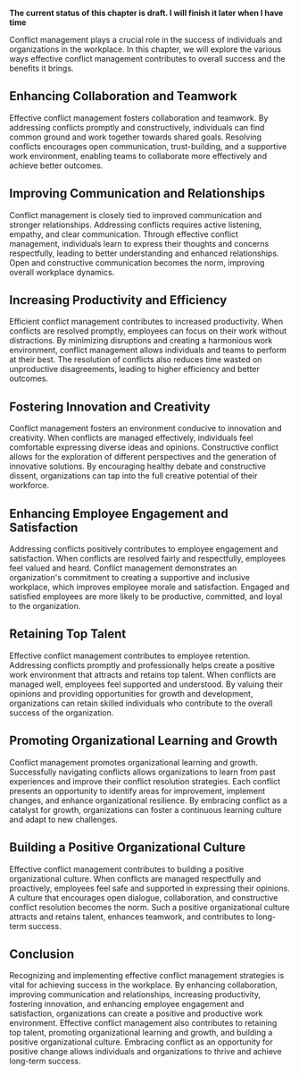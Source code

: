 **The current status of this chapter is draft. I will finish it later when I have time**

Conflict management plays a crucial role in the success of individuals and organizations in the workplace. In this chapter, we will explore the various ways effective conflict management contributes to overall success and the benefits it brings.

Enhancing Collaboration and Teamwork
------------------------------------

Effective conflict management fosters collaboration and teamwork. By addressing conflicts promptly and constructively, individuals can find common ground and work together towards shared goals. Resolving conflicts encourages open communication, trust-building, and a supportive work environment, enabling teams to collaborate more effectively and achieve better outcomes.

Improving Communication and Relationships
-----------------------------------------

Conflict management is closely tied to improved communication and stronger relationships. Addressing conflicts requires active listening, empathy, and clear communication. Through effective conflict management, individuals learn to express their thoughts and concerns respectfully, leading to better understanding and enhanced relationships. Open and constructive communication becomes the norm, improving overall workplace dynamics.

Increasing Productivity and Efficiency
--------------------------------------

Efficient conflict management contributes to increased productivity. When conflicts are resolved promptly, employees can focus on their work without distractions. By minimizing disruptions and creating a harmonious work environment, conflict management allows individuals and teams to perform at their best. The resolution of conflicts also reduces time wasted on unproductive disagreements, leading to higher efficiency and better outcomes.

Fostering Innovation and Creativity
-----------------------------------

Conflict management fosters an environment conducive to innovation and creativity. When conflicts are managed effectively, individuals feel comfortable expressing diverse ideas and opinions. Constructive conflict allows for the exploration of different perspectives and the generation of innovative solutions. By encouraging healthy debate and constructive dissent, organizations can tap into the full creative potential of their workforce.

Enhancing Employee Engagement and Satisfaction
----------------------------------------------

Addressing conflicts positively contributes to employee engagement and satisfaction. When conflicts are resolved fairly and respectfully, employees feel valued and heard. Conflict management demonstrates an organization's commitment to creating a supportive and inclusive workplace, which improves employee morale and satisfaction. Engaged and satisfied employees are more likely to be productive, committed, and loyal to the organization.

Retaining Top Talent
--------------------

Effective conflict management contributes to employee retention. Addressing conflicts promptly and professionally helps create a positive work environment that attracts and retains top talent. When conflicts are managed well, employees feel supported and understood. By valuing their opinions and providing opportunities for growth and development, organizations can retain skilled individuals who contribute to the overall success of the organization.

Promoting Organizational Learning and Growth
--------------------------------------------

Conflict management promotes organizational learning and growth. Successfully navigating conflicts allows organizations to learn from past experiences and improve their conflict resolution strategies. Each conflict presents an opportunity to identify areas for improvement, implement changes, and enhance organizational resilience. By embracing conflict as a catalyst for growth, organizations can foster a continuous learning culture and adapt to new challenges.

Building a Positive Organizational Culture
------------------------------------------

Effective conflict management contributes to building a positive organizational culture. When conflicts are managed respectfully and proactively, employees feel safe and supported in expressing their opinions. A culture that encourages open dialogue, collaboration, and constructive conflict resolution becomes the norm. Such a positive organizational culture attracts and retains talent, enhances teamwork, and contributes to long-term success.

Conclusion
----------

Recognizing and implementing effective conflict management strategies is vital for achieving success in the workplace. By enhancing collaboration, improving communication and relationships, increasing productivity, fostering innovation, and enhancing employee engagement and satisfaction, organizations can create a positive and productive work environment. Effective conflict management also contributes to retaining top talent, promoting organizational learning and growth, and building a positive organizational culture. Embracing conflict as an opportunity for positive change allows individuals and organizations to thrive and achieve long-term success.
